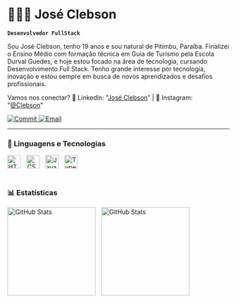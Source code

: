 # 👩🏻‍💻 José Clebson

**`Desenvolvedor FullStack`**

Sou José Clebson, tenho 19 anos e sou natural de Pitimbu, Paraíba. Finalizei o Ensino Médio com formação técnica em Guia de Turismo pela Escola Durval Guedes, e hoje estou focado na área de tecnologia, cursando Desenvolvimento Full Stack. Tenho grande interesse por tecnologia, inovação e estou sempre em busca de novos aprendizados e desafios profissionais.

Vamos nos conectar?
🔗 LinkedIn: "[José Clebson](https://www.linkedin.com/in/jos%C3%A9-c-728a74309/)" | 📸 Instagram: "[@Clebson](https://www.instagram.com/clebs0n_/)"

<p align="left">
    <a href="https://github.com/josclebson12?tab=repositories">
        <img 
            alt="Commit"
            title="Meu commit"
            src="https://custom-icon-badges.demolab.com/badge/Commit-green.svg?logo=git-commit&logoColor=fff"/>
    </a>
    <a href="https://www.icloud.com/mail/">
        <img 
            alt="Email"
            title="Email"
            src="https://custom-icon-badges.demolab.com/badge/Mail-E61B23.svg?logo=mail"/>
    </a>
</p>

---

### 🤖 Linguagens e Tecnologias

<img 
    align="left" 
    alt="HTML"
    title="HTML" 
    width="30px" 
    style="padding-right: 10px;" 
    src="https://cdn.jsdelivr.net/gh/devicons/devicon@latest/icons/html5/html5-original.svg" 
/>
<img 
    align="left" 
    alt="CSS" 
    title="CSS"
    width="30px" 
    style="padding-right: 10px;" 
    src="https://cdn.jsdelivr.net/gh/devicons/devicon@latest/icons/css3/css3-original.svg" 
/>
<img 
    align="left" 
    alt="JavaScript" 
    title="JavaScript"
    width="30px" 
    style="padding-right: 10px;" 
    src="https://cdn.jsdelivr.net/gh/devicons/devicon@latest/icons/javascript/javascript-original.svg" 
/>
<img 
    align="left" 
    alt="TypeScript"
    title="TypeScript" 
    width="30px" 
    style="padding-right: 10px;" 
    src="https://cdn.jsdelivr.net/gh/devicons/devicon@latest/icons/typescript/typescript-original.svg" 
/>

<br/>
<br/>
<br>

### 📊 Estatísticas

<p>
  <img 
    align="left" 
    alt="GitHub Stats" 
    height="200" 
    style="padding-right: 10px;" 
    src="https://github-readme-stats.vercel.app/api?username=josClebson12&show_icons=true&theme=synthwave&include_all_commits=true&locale=pt-br" 
  />

<img 
      align="left" 
      alt="GitHub Stats" 
      height="200" 
      src="https://github-readme-stats.vercel.app/api/top-langs/?username=josClebson12&theme=synthwave&layout=compact&custom_title=Tecnologias&langs_count=9" 
  />

</p>
